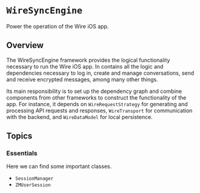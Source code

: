 # ``WireSyncEngine``

Power the operation of the Wire iOS app.

## Overview

The WireSyncEngine framework provides the logical functionality necessary to run the Wire
iOS app. In contains all the logic and dependencies necessary to log in, create and manage
conversations, send and receive encrypted messages, among many other things.

Its main responsibility is to set up the dependency graph and combine components from
other frameworks to construct the functionality of the app. For instance, it depends on
`WireRequestStrategy` for generating and processing API requests and responses, `WireTransport`
for communication with the backend, and `WireDataModel` for local persistence.

## Topics

### Essentials

Here we can find some important classes.

- ``SessionManager``
- ``ZMUserSession``
